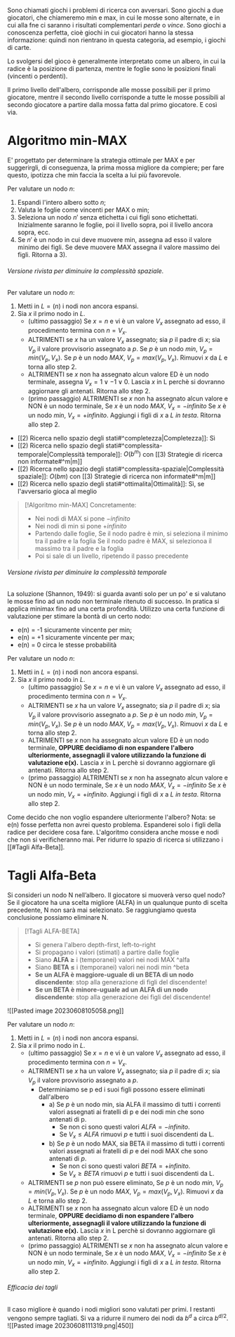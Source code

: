 Sono chiamati giochi i problemi di ricerca con avversari.
Sono giochi a due giocatori, che chiameremo min e max, in cui le mosse sono alternate, e in cui alla fne ci saranno i risultati complementari *perde* o *vince*.
Sono giochi a conoscenza perfetta, cioè giochi in cui giocatori hanno la stessa informazione: quindi non rientrano in questa categoria, ad esempio, i giochi di carte.

Lo svolgersi del gioco è generalmente interpretato come un albero, in cui la radice è la posizione di partenza, mentre le foglie sono le posizioni finali (vincenti o perdenti).

Il primo livello dell'albero, corrisponde alle mosse possibili per il primo giocatore, mentre il secondo livello corrisponde a tutte le mosse possibili al secondo giocatore a partire dalla mossa fatta dal primo giocatore. E così via.

# Algoritmo min-MAX

E' progettato per determinare la strategia ottimale per MAX e per suggerirgli, di conseguenza, la prima mossa migliore da compiere; per fare questo, ipotizza che min faccia la scelta a lui più favorevole.

Per valutare un nodo $n$:
1) Espandi l'intero albero sotto $n$;
2) Valuta le foglie come vincenti per MAX o min;
3) Seleziona un nodo $n'$ senza etichetta i cui figli sono etichettati. Inizialmente saranno le foglie, poi il livello sopra, poi il livello ancora sopra, ecc. 
4) Se $n'$ è un nodo in cui deve muovere min, assegna ad esso il valore minimo dei figli. Se deve muovere MAX assegna il valore massimo dei figli. Ritorna a 3).

###### Versione rivista per diminuire la complessità spaziale.
Per valutare un nodo $n$:
1) Metti in $L = (n)$ i nodi non ancora espansi.
2) Sia $x$ il primo nodo in $L$. 
	-  (ultimo passaggio) Se $x = n$ e vi è un valore $V_x$ assegnato ad esso, il procedimento termina con $n=V_x$.
	- ALTRIMENTI se $x$ ha un valore $V_x$ assegnato; sia $p$ il padre di $x$; sia $V_p$ il valore provvisorio assegnato a $p$. 
	  Se $p$ è un nodo *min*, $V_p= min(V_p,V_x)$.
	  Se $p$ è un nodo *MAX*, $V_p=max(V_p,V_x)$. 
	  Rimuovi $x$ da $L$ e torna allo step 2.
	- ALTRIMENTI se $x$ non ha assegnato alcun valore ED è un nodo terminale, assegna $V_x = 1 \lor -1 \lor 0$. 
	  Lascia $x$ in L perchè si dovranno aggiornare gli antenati.
	  Ritorna allo step 2. 
	- (primo passaggio) ALTRIMENTI se $x$ non ha assegnato alcun valore e NON è un nodo terminale, 
	  Se $x$ è un nodo *MAX*, $V_x = -infinito$
	  Se $x$ è un nodo *min*, $V_x = +infinito$. 
	  Aggiungi i figli di $x$ a $L$ *in testa*.
	  Ritorna allo step 2.

- [[2) Ricerca nello spazio degli stati#^completezza|Completezza]]: Sì
- [[2) Ricerca nello spazio degli stati#^complessita-temporale|Complessità temporale]]:  $O(b^{m})$ con [[3) Strategie di ricerca non informate#^m|m]]
- [[2) Ricerca nello spazio degli stati#^complessita-spaziale|Complessità spaziale]]:  $O(b m)$ con [[3) Strategie di ricerca non informate#^m|m]]
- [[2) Ricerca nello spazio degli stati#^ottimalita|Ottimalità]]: Sì, se l'avversario gioca al meglio


> [!Algoritmo min-MAX]
> Concretamente:
> - Nei nodi di MAX si pone $-infinito$
> - Nei nodi di min si pone $+infinito$
> - Partendo dalle foglie,
>   Se il nodo padre è min, si seleziona il minimo tra il padre e la foglia
>   Se il nodo padre è MAX, si selezionoa il massimo tra il padre e la foglia
> - Poi si sale di un livello, ripetendo il passo precedente


###### Versione rivista per diminuire la complessità temporale
La soluzione (Shannon, 1949): si guarda avanti solo per un po' e si valutano le mosse fino ad un nodo non terminale ritenuto di successo. In pratica si applica minimax fino ad una certa profondità. Utilizzo una certa funzione di valutazione per stimare la bontà di un certo nodo:
- e(n) = -1 sicuramente vincente per min; 
- e(n) = +1 sicuramente vincente per max; 
- e(n) = 0 circa le stesse probabilità

Per valutare un nodo $n$:
1) Metti in $L = (n)$ i nodi non ancora espansi.
2) Sia $x$ il primo nodo in $L$. 
	-  (ultimo passaggio) Se $x = n$ e vi è un valore $V_x$ assegnato ad esso, il procedimento termina con $n=V_x$.
	- ALTRIMENTI se $x$ ha un valore $V_x$ assegnato; sia $p$ il padre di $x$; sia $V_p$ il valore provvisorio assegnato a $p$. 
	  Se $p$ è un nodo *min*, $V_p= min(V_p,V_x)$.
	  Se $p$ è un nodo *MAX*, $V_p=max(V_p,V_x)$. 
	  Rimuovi $x$ da $L$ e torna allo step 2.
	- ALTRIMENTI se $x$ non ha assegnato alcun valore ED è un nodo terminale, **OPPURE decidiamo di non espandere l'albero ulteriormente, assegnagli il valore utilizzando la funzione di valutazione e(x).**
	  Lascia $x$ in L perchè si dovranno aggiornare gli antenati.
	  Ritorna allo step 2. 
	- (primo passaggio) ALTRIMENTI se $x$ non ha assegnato alcun valore e NON è un nodo terminale, 
	  Se $x$ è un nodo *MAX*, $V_x = -infinito$
	  Se $x$ è un nodo *min*, $V_x = +infinito$. 
	  Aggiungi i figli di $x$ a $L$ *in testa*.
	  Ritorna allo step 2.

Come decido che non voglio espandere ulteriormente l'albero?
Nota: se e(n) fosse perfetta non avrei questo problema. Espanderei solo i figli della radice per decidere cosa fare.
L'algoritmo considera anche mosse e nodi che non si verificheranno mai. Per ridurre lo spazio di ricerca si utilizzano i [[#Tagli Alfa-Beta]].

# Tagli Alfa-Beta
Si consideri un nodo N nell’albero. Il giocatore si muoverà verso quel nodo? Se il giocatore ha una scelta migliore (ALFA) in un qualunque punto di scelta precedente, N non sarà mai selezionato. Se raggiungiamo questa conclusione possiamo eliminare N.

> [!Tagli ALFA-BETA]
> - Si genera l'albero depth-first, left-to-right
> - Si propagano i valori (stimati) a partire dalle foglie
> - Siano **ALFA $\ge$** i (temporanei) valori nei nodi MAX ^alfa
> - Siano **BETA $\le$** i (temporanei) valori nei nodi min ^beta
> - **Se un ALFA è maggiore-uguale di un BETA di un nodo discendente**: stop alla generazione di figli del discendente!
> - **Se un BETA è minore-uguale ad un ALFA di un nodo discendente**: stop alla generazione dei figli del discendente!

![[Pasted image 20230608105058.png]]


Per valutare un nodo $n$:
1) Metti in $L = (n)$ i nodi non ancora espansi.
2) Sia $x$ il primo nodo in $L$. 
	-  (ultimo passaggio) Se $x = n$ e vi è un valore $V_x$ assegnato ad esso, il procedimento termina con $n=V_x$.
	- ALTRIMENTI se $x$ ha un valore $V_x$ assegnato; sia $p$ il padre di $x$; sia $V_p$ il valore provvisorio assegnato a $p$.
		- Determiniamo se p ed i suoi figli possono essere eliminati dall'albero
			- a) Se $p$ è un nodo min, sia ALFA il massimo di tutti i correnti valori assegnati ai fratelli di p e dei nodi min che sono antenati di p.
				- Se non ci sono questi valori $ALFA = -infinito$.
				- Se $V_x \le ALFA$ rimuovi $p$ e tutti i suoi discendenti da L.
			- b) Se $p$ è un nodo MAX, sia BETA il massimo di tutti i correnti valori assegnati ai fratelli di $p$ e dei nodi MAX che sono antenati di $p$.
				- Se non ci sono questi valori $BETA = +infinito$.
				- Se $V_x \ge BETA$ rimuovi $p$ e tutti i suoi discendenti da L.  
	- ALTRIMENTI se $p$ non può essere eliminato, 
	  Se $p$ è un nodo *min*, $V_p= min(V_p,V_x)$.
	  Se $p$ è un nodo *MAX*, $V_p=max(V_p,V_x)$. 
	  Rimuovi $x$ da $L$ e torna allo step 2.
	-  ALTRIMENTI se $x$ non ha assegnato alcun valore ED è un nodo terminale, **OPPURE decidiamo di non espandere l'albero ulteriormente, assegnagli il valore utilizzando la funzione di valutazione e(x).**
	  Lascia $x$ in L perchè si dovranno aggiornare gli antenati.
	  Ritorna allo step 2. 
	- (primo passaggio) ALTRIMENTI se $x$ non ha assegnato alcun valore e NON è un nodo terminale, 
	  Se $x$ è un nodo *MAX*, $V_x = -infinito$
	  Se $x$ è un nodo *min*, $V_x = +infinito$. 
	  Aggiungi i figli di $x$ a $L$ *in testa*.
	  Ritorna allo step 2.

###### Efficacia dei tagli
Il caso migliore è quando i nodi migliori sono valutati per primi. I restanti vengono sempre tagliati. Si va a ridurre il numero dei nodi da $b^d$ a circa $b^{d/2}$.
![[Pasted image 20230608111319.png|450]]
